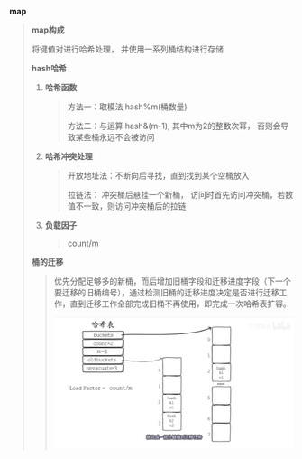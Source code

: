 **map**

> **map构成**
>
> 将键值对进行哈希处理， 并使用一系列桶结构进行存储
>
> **hash哈希**
>
> 1. **哈希函数** 
>
>    > 方法一：取模法   hash%m(桶数量)
>    >
>    > 方法二：与运算   hash&(m-1), 其中m为2的整数次幂， 否则会导致某些桶永远不会被访问
>
> 2. **哈希冲突处理**  
>
>    > 开放地址法：不断向后寻找，直到找到某个空桶放入
>    >
>    > 拉链法： 冲突桶后悬挂一个新桶， 访问时首先访问冲突桶，若数值不一致，则访问冲突桶后的拉链
>
> 3. **负载因子**
>
>    > count/m 
>
> **桶的迁移**
>
> > 优先分配足够多的新桶，而后增加旧桶字段和迁移进度字段（下一个要迁移的旧桶编号），通过检测旧桶的迁移进度决定是否进行迁移工作，直到迁移工作全部完成旧桶不再使用，即完成一次哈希表扩容。
> >
> > ![](image/%E6%B8%90%E8%BF%9B%E5%BC%8F%E6%89%A9%E5%AE%B9.PNG)

